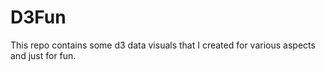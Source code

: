 # D3Fun

This repo contains some d3 data visuals that I created for various aspects and just for fun. 

